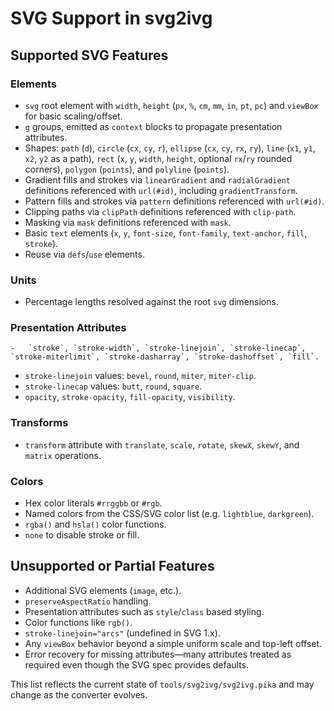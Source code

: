 # SVG Support in svg2ivg

## Supported SVG Features

### Elements

-   `svg` root element with `width`, `height` (`px`, `%`, `cm`, `mm`, `in`, `pt`, `pc`) and `viewBox` for basic scaling/offset.
-   `g` groups, emitted as `context` blocks to propagate presentation attributes.
-   Shapes: `path` (`d`), `circle` (`cx`, `cy`, `r`), `ellipse` (`cx`, `cy`, `rx`, `ry`), `line` (`x1`, `y1`, `x2`, `y2` as a path), `rect` (`x`, `y`, `width`, `height`, optional `rx`/`ry` rounded corners), `polygon` (`points`), and `polyline` (`points`).
-   Gradient fills and strokes via `linearGradient` and `radialGradient` definitions referenced with `url(#id)`, including `gradientTransform`.
-   Pattern fills and strokes via `pattern` definitions referenced with `url(#id)`.
-   Clipping paths via `clipPath` definitions referenced with `clip-path`.
-   Masking via `mask` definitions referenced with `mask`.
-   Basic `text` elements (`x`, `y`, `font-size`, `font-family`, `text-anchor`, `fill`, `stroke`).
-   Reuse via `defs`/`use` elements.

### Units

-   Percentage lengths resolved against the root `svg` dimensions.

### Presentation Attributes

    -   `stroke`, `stroke-width`, `stroke-linejoin`, `stroke-linecap`, `stroke-miterlimit`, `stroke-dasharray`, `stroke-dashoffset`, `fill`.
-   `stroke-linejoin` values: `bevel`, `round`, `miter`, `miter-clip`.
-   `stroke-linecap` values: `butt`, `round`, `square`.
-   `opacity`, `stroke-opacity`, `fill-opacity`, `visibility`.

### Transforms

-   `transform` attribute with `translate`, `scale`, `rotate`, `skewX`, `skewY`, and `matrix` operations.

### Colors

-   Hex color literals `#rrggbb` or `#rgb`.
-   Named colors from the CSS/SVG color list (e.g. `lightblue`, `darkgreen`).
-   `rgba()` and `hsla()` color functions.
-   `none` to disable stroke or fill.

## Unsupported or Partial Features

-   Additional SVG elements (`image`, etc.).
-   `preserveAspectRatio` handling.
-   Presentation attributes such as `style`/`class` based styling.
-   Color functions like `rgb()`.
-   `stroke-linejoin="arcs"` (undefined in SVG 1.x).
-   Any `viewBox` behavior beyond a simple uniform scale and top-left offset.
-   Error recovery for missing attributes—many attributes treated as required even though the SVG spec provides defaults.

This list reflects the current state of `tools/svg2ivg/svg2ivg.pika` and may change as the converter evolves.
